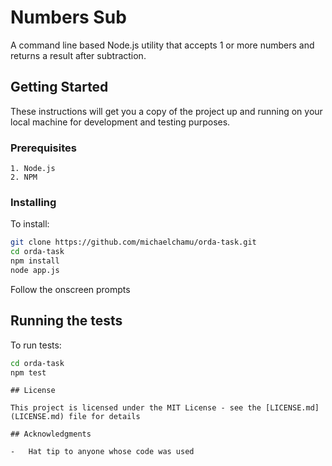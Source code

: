 # Numbers Sub

A command line based Node.js utility that accepts 1 or more numbers and returns a result after subtraction.

## Getting Started

These instructions will get you a copy of the project up and running on your local machine for development and testing purposes.

### Prerequisites

```
1. Node.js
2. NPM
```

### Installing

To install:

```bash
git clone https://github.com/michaelchamu/orda-task.git
cd orda-task
npm install
node app.js
```

Follow the onscreen prompts

## Running the tests

To run tests:

```bash
cd orda-task
npm test
```

```
## License

This project is licensed under the MIT License - see the [LICENSE.md](LICENSE.md) file for details

## Acknowledgments

-   Hat tip to anyone whose code was used
```
